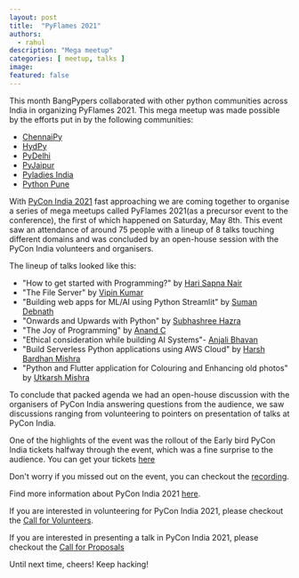 ```yaml
---
layout: post
title:  "PyFlames 2021"
authors: 
  - rahul
description: "Mega meetup"
categories: [ meetup, talks ]
image:
featured: false
---
```


This month BangPypers collaborated with other python communities across India in organizing PyFlames 2021. This mega meetup was made possible by the efforts put in by the following communities:
- [ChennaiPy](https://chennaipy.org/)
- [HydPy](https://www.hydpy.org/)
- [PyDelhi](https://pydelhi.org/)
- [PyJaipur](https://www.pyjaipur.org/)
- [Pyladies India](https://pyladies.com/)
- [Python Pune](https://pythonpune.in/)

With [PyCon India 2021](https://in.pycon.org/2021/) fast approaching we are coming together to organise a series of mega meetups called PyFlames 2021(as a precursor event to the conference), the first of which happened on Saturday, May 8th. This event saw an attendance of around 75 people with a lineup of 8 talks touching different domains and was concluded by an open-house session with the PyCon India volunteers and organisers.

The lineup of talks looked like this:
- "How to get started with Programming?" by [Hari Sapna Nair](https://www.linkedin.com/in/sapna2001/)
- "The File Server" by [Vipin Kumar](https://github.com/vipin3699/)
- "Building web apps for ML/AI using Python Streamlit" by [Suman Debnath](https://www.linkedin.com/in/suman-d/)
- "Onwards and Upwards with Python" by [Subhashree Hazra](https://www.linkedin.com/in/subhashree-hazra/)
- "The Joy of Programming" by [Anand C](https://anandology.com/)
- "Ethical consideration while building AI Systems"- [Anjali Bhavan](https://www.linkedin.com/in/anjali-bhavan/)
- "Build Serverless Python applications using AWS Cloud" by [Harsh Bardhan Mishra](https://www.linkedin.com/in/harshcasper/)
- "Python and Flutter application for Colouring and Enhancing old photos" by [Utkarsh Mishra](https://www.linkedin.com/in/um07/)

To conclude that packed agenda we had an open-house discussion with the organisers of PyCon India answering questions from the audience, we saw discussions ranging from volunteering to pointers on presentation of talks at PyCon India. 

One of the highlights of the event was the rollout of the Early bird PyCon India tickets halfway through the event, which was a fine surprise to the audience. You can get your tickets [here](https://in.pycon.org/2021/#tickets)

Don't worry if you missed out on the event, you can checkout the [recording](https://pyconindia.zulipchat.com/#narrow/stream/285079-2021.2Fpyflames).

Find more information about PyCon India 2021 [here](https://in.pycon.org/2021/).

If you are interested in volunteering for PyCon India 2021, please checkout the [Call for Volunteers](https://in.pycon.org/blog/2020/2020-call-for-volunteers.html).

If you are interested in presenting a talk in PyCon India 2021, please checkout the [Call for Proposals](https://in.pycon.org/cfp/2021/proposals/)

Until next time, cheers!
Keep hacking!

